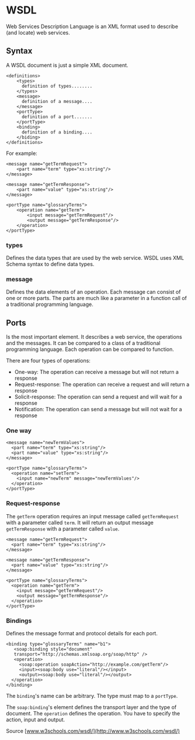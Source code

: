 # WSDL

Web Services Description Language is an XML format used to describe (and locate) web services.

## Syntax

A WSDL document is just a simple XML document.

	<definitions>
		<types>
		  definition of types........
		</types>
		<message>
		  definition of a message....
		</message>
		<portType>
		  definition of a port.......
		</portType>
		<binding>
		  definition of a binding....
		</biding>
	</definitions>

For example:

	<message name="getTermRequest">
		<part name="term" type="xs:string"/>
	</message>

	<message name="getTermResponse">
		<part name="value" type="xs:string"/>
	</message>

	<portType name="glossaryTerms">
		<operation name="getTerm">
			<input message="getTermRequest"/>
			<output message="getTermResponse"/>
		</operation>
	</portType>

### types

Defines the data types that are used by the web service. WSDL uses XML Schema syntax to define data types.

### message

Defines the data elements of an operation. Each message can consist of one or more parts. The parts are much like a parameter in a function call of a traditional programming language.

## Ports

Is the most important element. It describes a web service, the operations and the messages. It can be compared to a class of a traditional programming language. Each operation can be compared to function.

There are four types of operations:

- One-way: The operation can receive a message but will not return a response
- Request-response:	The operation can receive a request and will return a response
- Solicit-response: The operation can send a request and will wait for a response
- Notification: The operation can send a message but will not wait for a response

### One way

	<message name="newTermValues">
	  <part name="term" type="xs:string"/>
	  <part name="value" type="xs:string"/>
	</message>

	<portType name="glossaryTerms">
	  <operation name="setTerm">
		<input name="newTerm" message="newTermValues"/>
	  </operation>
	</portType>

### Request-response

The `getTerm` operation requires an input message called `getTermRequest` with a parameter called `term`. It will return an output message `getTermResponse` with a parameter called `value`.

	<message name="getTermRequest">
	  <part name="term" type="xs:string"/>
	</message>

	<message name="getTermResponse">
	  <part name="value" type="xs:string"/>
	</message>

	<portType name="glossaryTerms">
	  <operation name="getTerm">
		<input message="getTermRequest"/>
		<output message="getTermResponse"/>
	  </operation>
	</portType>

### Bindings

Defines the message format and protocol details for each port.

	<binding type="glossaryTerms" name="b1">
	   <soap:binding style="document"
	   transport="http://schemas.xmlsoap.org/soap/http" />
	   <operation>
		 <soap:operation soapAction="http://example.com/getTerm"/>
		 <input><soap:body use="literal"/></input>
		 <output><soap:body use="literal"/></output>
	  </operation>
	</binding>

The `binding`'s name can be arbitrary. The type must map to a `portType`.

The `soap:binding`'s element defines the transport layer and the type of document. The `operation` defines the operation. You have to specify the action, input and output.

Source [www.w3schools.com/wsdl/](http://www.w3schools.com/wsdl/)
